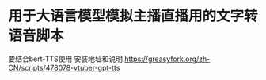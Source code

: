 # 用于大语言模型模拟主播直播用的文字转语音脚本
要结合bert-TTS使用
安装地址和说明
https://greasyfork.org/zh-CN/scripts/478078-vtuber-gpt-tts
